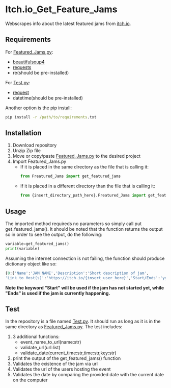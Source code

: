 # Itch.io_Get_Feature_Jams
Webscrapes info about the latest featured jams from [itch.io](https://itch.io).
## Requirements
For [Featured_Jams.py](Featured_Jams.py):
- [beautifulsoup4](https://pypi.org/project/beautifulsoup4/)
- [requests](https://pypi.org/project/requests/)
- re(should be pre-installed)
  
For [Test.py](Test.py):
- [request](https://pypi.org/project/requests/)
- datetime(should be pre-installed)

Another option is the pip install:
```cmd
pip install -r /path/to/requirements.txt
```
## Installation
1. Download repository
2. Unzip Zip file
3. Move or copy/paste [Featured_Jams.py](Featured_Jams.py) to the desired project
4. Import Featured_Jams.py
   - If it is placed in the same directory as the file that is calling it:
     ```python
     from Freatured_Jams import get_featured_jams
     ```
   - If it is placed in a different directory than the file that is calling it:
     ```python
     from {insert_directory_path_here}.Freatured_Jams import get_featured_jams
     ```
## Usage
The imported method requireds no parameters so simply call put get_featured_jams(). It should be noted that the function returns the output so in order to see the output, do the following:
```python
variable=get_featured_jams()
print(variable)
```
Assuming the internet connection is not failing, the function should produce dictionary object like so:
```python
{0:{'Name':'JAM NAME','Description':'Short description of jam',
'Link to Host(s)':'https://itch.io/{insert_user_here}','Start/Ends':'yyyy/mm/dd'}}
```
**Note the keyword "Start" will be used if the jam has not started yet, while "Ends" is used if the jam is currently happening.**
## Test
In the repository is a file named [Test.py](Test.py). It should run as long as it is in the same directory as [Featured_Jams.py](Featured_Jams.py). The test includes:
1. 3 additional functions:
   - event_name_to_url(name:str)
   - validate_url(url:list)
   - validate_date(current_time:str,time:str,key:str)
3. print the output of the get_featured_jams() function
4. Validates the existence of the jam via url
5. Validates the url of the users hosting the event
6. Validates the date by comparing the provided date with the current date on the computer
